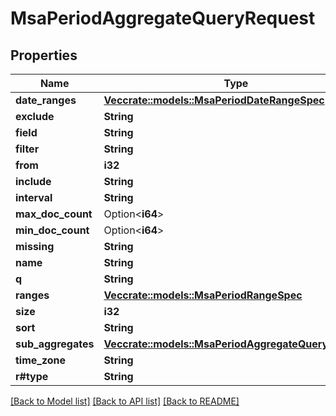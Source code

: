 # MsaPeriodAggregateQueryRequest

## Properties

Name | Type | Description | Notes
------------ | ------------- | ------------- | -------------
**date_ranges** | [**Vec<crate::models::MsaPeriodDateRangeSpec>**](msa.DateRangeSpec.md) |  | 
**exclude** | **String** |  | 
**field** | **String** |  | 
**filter** | **String** |  | 
**from** | **i32** |  | 
**include** | **String** |  | 
**interval** | **String** |  | 
**max_doc_count** | Option<**i64**> |  | [optional]
**min_doc_count** | Option<**i64**> |  | [optional]
**missing** | **String** |  | 
**name** | **String** |  | 
**q** | **String** |  | 
**ranges** | [**Vec<crate::models::MsaPeriodRangeSpec>**](msa.RangeSpec.md) |  | 
**size** | **i32** |  | 
**sort** | **String** |  | 
**sub_aggregates** | [**Vec<crate::models::MsaPeriodAggregateQueryRequest>**](msa.AggregateQueryRequest.md) |  | 
**time_zone** | **String** |  | 
**r#type** | **String** |  | 

[[Back to Model list]](../README.md#documentation-for-models) [[Back to API list]](../README.md#documentation-for-api-endpoints) [[Back to README]](../README.md)



